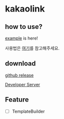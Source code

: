 # kakaolink
## how to use?
[example](https://github.com/archethic/kakaolink/blob/main/example/legacy-api.js) is here!

사용법은 [여기](https://github.com/archethic/kakaolink/wiki/1.-모듈-적용법)를 참고해주세요.

## download
[github release](https://github.com/archethic/kakaolink/releases)

[Developer Server](https://arthic.dev/kakaolink.zip)

## Feature
- [ ] TemplateBuilder
